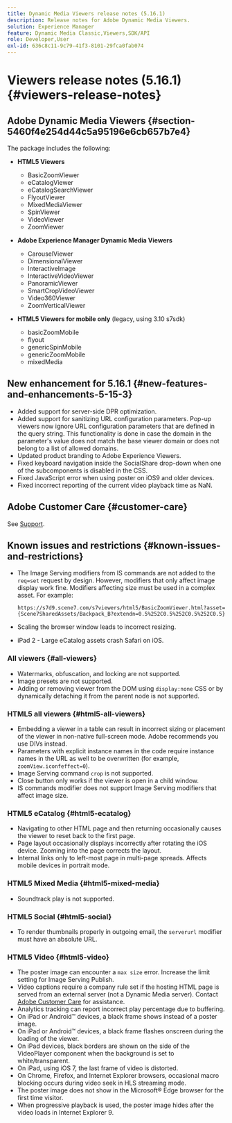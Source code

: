 ```yaml
---
title: Dynamic Media Viewers release notes (5.16.1)
description: Release notes for Adobe Dynamic Media Viewers.
solution: Experience Manager
feature: Dynamic Media Classic,Viewers,SDK/API
role: Developer,User
exl-id: 636c8c11-9c79-41f3-8101-29fca0fab074
---
```

# Viewers release notes (5.16.1){#viewers-release-notes}

<!-- Updated April 06, 2021 for the 5.16.1 release-->

<!-- hide: yes
hidefromtoc: yes-->

<!-- robots: noindex
googlebot: noindex -->

## Adobe Dynamic Media Viewers {#section-5460f4e254d44c5a95196e6cb657b7e4}

 The package includes the following:

* **HTML5 Viewers**

  * BasicZoomViewer
  * eCatalogViewer
  * eCatalogSearchViewer
  * FlyoutViewer
  * MixedMediaViewer
  * SpinViewer
  * VideoViewer
  * ZoomViewer

* **Adobe Experience Manager Dynamic Media Viewers**

  * CarouselViewer
  * DimensionalViewer
  * InteractiveImage
  * InteractiveVideoViewer
  * PanoramicViewer
  * SmartCropVideoViewer
  * Video360Viewer
  * ZoomVerticalViewer

* **HTML5 Viewers for mobile only** (legacy, using 3.10 s7sdk)

  * basicZoomMobile
  * flyout
  * genericSpinMobile
  * genericZoomMobile
  * mixedMedia

## New enhancement for 5.16.1 {#new-features-and-enhancements-5-15-3}

* Added support for server-side DPR optimization.
* Added support for sanitizing URL configuration parameters. Pop-up viewers now ignore URL configuration parameters that are defined in the query string. This functionality is done in case the domain in the parameter's value does not match the base viewer domain or does not belong to a list of allowed domains.
* Updated product branding to Adobe Experience Viewers.
* Fixed keyboard navigation inside the SocialShare drop-down when one of the subcomponents is disabled in the CSS.
* Fixed JavaScript error when using poster on iOS9 and older devices.
* Fixed incorrect reporting of the current video playback time as NaN.<!--  (CQ-4310148) -->

## Adobe Customer Care {#customer-care}

See [Support](https://experienceleague.adobe.com/docs/dynamic-media-classic/using/intro/support.html#intro).

## Known issues and restrictions {#known-issues-and-restrictions}

* The Image Serving modifiers from IS commands are not added to the `req=set` request by design. However, modifiers that only affect image display work fine. Modifiers affecting size must be used in a complex asset. For example:

   `https://s7d9.scene7.com/s7viewers/html5/BasicZoomViewer.html?asset= {Scene7SharedAssets/Backpack_B?extendn=0.5%252C0.5%252C0.5%252C0.5}`

* Scaling the browser window leads to incorrect resizing.
* iPad 2 - Large eCatalog assets crash Safari on iOS.

### All viewers {#all-viewers}

* Watermarks, obfuscation, and locking are not supported.
* Image presets are not supported.
* Adding or removing viewer from the DOM using `display:none` CSS or by dynamically detaching it from the parent node is not supported.

### HTML5 all viewers {#html5-all-viewers}

* Embedding a viewer in a table can result in incorrect sizing or placement of the viewer in non-native full-screen mode. Adobe recommends you use DIVs instead.
* Parameters with explicit instance names in the code require instance names in the URL as well to be overwritten (for example, `zoomView.iconfeffect=0`).
* Image Serving command `crop` is not supported.
* Close button only works if the viewer is open in a child window.
* IS commands modifier does not support Image Serving modifiers that affect image size.

### HTML5 eCatalog {#html5-ecatalog}

* Navigating to other HTML page and then returning occasionally causes the viewer to reset back to the first page.
* Page layout occasionally displays incorrectly after rotating the iOS device. Zooming into the page corrects the layout.
* Internal links only to left-most page in multi-page spreads. Affects mobile devices in portrait mode.

### HTML5 Mixed Media {#html5-mixed-media}

* Soundtrack play is not supported.

### HTML5 Social {#html5-social}

* To render thumbnails properly in outgoing email, the `serverurl` modifier must have an absolute URL.

### HTML5 Video {#html5-video}

* The poster image can encounter a `max size` error. Increase the limit setting for Image Serving Publish.
* Video captions require a company rule set if the hosting HTML page is served from an external server (not a Dynamic Media server). Contact [Adobe Customer Care](https://experienceleague.adobe.com/docs/dynamic-media-classic/using/intro/support.html#intro) for assistance.
* Analytics tracking can report incorrect play percentage due to buffering.
* On iPad or Android™ devices, a black frame shows instead of a poster image.
* On iPad or Android™ devices, a black frame flashes onscreen during the loading of the viewer.
* On iPad devices, black borders are shown on the side of the VideoPlayer component when the background is set to white/transparent.
* On iPad, using iOS 7, the last frame of video is distorted.
* On Chrome, Firefox, and Internet Explorer browsers, occasional macro blocking occurs during video seek in HLS streaming mode.
* The poster image does not show in the Microsoft® Edge browser for the first time visitor.
* When progressive playback is used, the poster image hides after the video loads in Internet Explorer 9.
